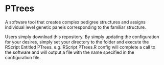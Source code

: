 # PTrees
A software tool that creates complex pedigree structures and assigns individual level genetic panels corresponding to the familiar structure.


Users simply download this repository. By simply updating the configuration for your desires, simply set your directory to the folder and execute the RScript Entitled PTrees. e.g. RScript PTrees.R config will complete a call to the software and will output a file with the name specified in the configuration file. 

